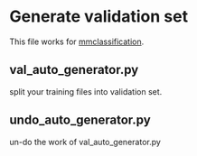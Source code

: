 # Generate validation set 

This file works for [mmclassification](https://github.com/open-mmlab/mmclassification).

## val_auto_generator.py

split your training files into validation set.

## undo_auto_generator.py

un-do the work of val_auto_generator.py